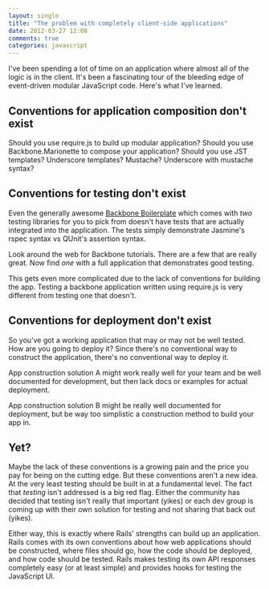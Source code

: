 ```yaml
---
layout: single
title: "The problem with completely client-side applications"
date: 2012-03-27 12:08
comments: true
categories: javascript
---
```


I've been spending a lot of time on an application where almost all of the logic
is in the client. It's been a fascinating tour of the bleeding edge of
event-driven modular JavaScript code. Here's what I've learned.

<!-- more -->

## Conventions for application composition don't exist

Should you use require.js to build up modular application? Should you use
Backbone.Marionette to compose your application? Should you use JST templates?
Underscore templates? Mustache? Underscore with mustache syntax?

## Conventions for testing don't exist

Even the generally awesome
[Backbone Boilerplate](https://github.com/tbranyen/backbone-boilerplate)
which comes with *two* testing libraries for you to pick from doesn't have tests
that are actually integrated into the application. The tests simply demonstrate
Jasmine's rspec syntax vs QUnit's assertion syntax.

Look around the web for Backbone tutorials. There are a few that are really
great. Now find *one* with a full application that demonstrates good testing.

This gets even more complicated due to the lack of conventions for building the
app. Testing a backbone application written using require.js is very different
from testing one that doesn't.

## Conventions for deployment don't exist

So you've got a working application that may or may not be well tested. How are
you going to deploy it? Since there's no conventional way to construct the
application, there's no conventional way to deploy it.

App construction solution A might work really well for your team and be well
documented for development, but then lack docs or examples for actual
deployment.

App construction solution B might be really well documented for deployment, but
be way too simplistic a construction method to build your app in.

## Yet?

Maybe the lack of these conventions is a growing pain and the price you pay for
being on the cutting edge. But these conventions aren't a new idea. At the very
least testing should be built in at a fundamental level. The fact that *testing*
isn't addressed is a big red flag. Either the community has decided that testing
isn't really that important (yikes) or each dev group is coming up with their
own solution for testing and not sharing that back out (yikes).

Either way, this is exactly where Rails' strengths can build up an application.
Rails comes with its own conventions about how web applications should be
constructed, where files should go, how the code should be deployed, and how
code should be tested. Rails makes testing its own API responses completely easy
(or at least simple) and provides hooks for testing the JavaScript UI.
